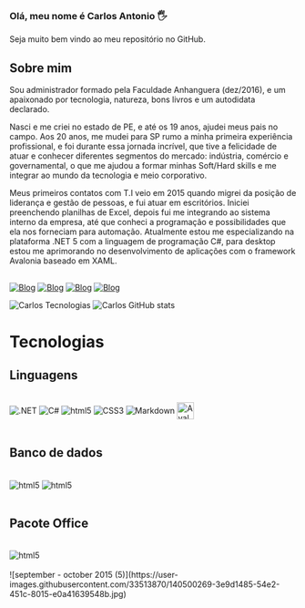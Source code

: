 

### Olá, meu nome é Carlos Antonio 🖐️
Seja muito bem vindo ao meu repositório no GitHub.

## Sobre mim
<p>
Sou administrador formado pela Faculdade Anhanguera (dez/2016), e um apaixonado por tecnologia, natureza, bons livros e um autodidata declarado.

Nasci e me criei no estado de PE, e até os 19 anos, ajudei meus pais no campo. Aos 20 anos, me mudei para SP rumo a minha primeira experiência profissional, e foi durante essa jornada incrível, que tive a felicidade de atuar e conhecer diferentes segmentos do mercado: indústria, comércio e governamental, o que me ajudou a formar minhas Soft/Hard skills e me integrar ao mundo da tecnologia e meio corporativo.

Meus primeiros contatos com T.I veio em 2015 quando migrei da posição de liderança e gestão de pessoas, e fui atuar em escritórios. Iniciei preenchendo planilhas de Excel, depois fui me integrando ao sistema interno da empresa, até que conheci a programação e possibilidades que ela nos forneciam para automação.
 Atualmente estou me especializando na plataforma .NET 5 com a linguagem de programação C#, para desktop estou me aprimorando no desenvolvimento de aplicações com o framework Avalonia baseado em XAML.
</p>

## 

[![Blog](https://img.shields.io/website-up-down-green-red/http/monip.org.svg)](https://carlosantoniocison.editorx.io/portifolio)
[![Blog](https://img.shields.io/badge/LinkedIn-0077B5?style=for-the-badge&logo=linkedin&logoColor=white)](https://www.linkedin.com/in/carloscison/)
[![Blog](https://img.shields.io/badge/Facebook-1877F2?style=for-the-badge&logo=facebook&logoColor=white)](https://www.facebook.com/CarlosCison)
[![Blog](https://img.shields.io/badge/YouTube-FF0000?style=for-the-badge&logo=youtube&logoColor=white)](https://www.youtube.com/channel/UC3jEpw5p0MjgbeQYIy7YNhw)


![Carlos Tecnologias](https://github-readme-stats.vercel.app/api/top-langs/?username=CarlosEX&theme=dracula)
![Carlos GitHub stats](https://github-readme-stats.vercel.app/api?username=CarlosEX&theme=dracula)

# Tecnologias

 ## Linguagens
<div style="display: inline_block"><br/>
    <img align="center" alt=".NET" src="https://img.shields.io/badge/.NET-5C2D91?style=for-the-badge&logo=.net&logoColor=white">
    <img align="center" alt="C#" src="https://img.shields.io/badge/C%23-239120?style=for-the-badge&logo=c-sharp&logoColor=white">
    <img align="center" alt="html5" src="https://img.shields.io/badge/HTML5-E34F26?style=for-the-badge&logo=html5&logoColor=white">
    <img align="center" alt="CSS3" src="https://img.shields.io/badge/CSS3-1572B6?style=for-the-badge&logo=css3&logoColor=white">
    <img align="center" alt="Markdown" src="https://img.shields.io/badge/Markdown-000000?style=for-the-badge&logo=markdown&logoColor=white">
    <img heigth=30 width=30 align="center" alt="Avalonia.UI" src="https://avatars0.githubusercontent.com/u/14075148?s=400&v=4">
</div><br/>

## Banco de dados
<div style="display: inline_block"><br/>
    <img align="center" alt="html5" src="https://img.shields.io/badge/SQLite-07405E?style=for-the-badge&logo=sqlite&logoColor=white">
    <img align="center" alt="html5" src="https://img.shields.io/badge/Microsoft_SQL_Server-CC2927?style=for-the-badge&logo=microsoft-sql-server&logoColor=white">
</div><br/>

## Pacote Office
<div style="display: inline_block"><br/>
    <img align="center" alt="html5" src="https://img.shields.io/badge/Microsoft_Office-D83B01?style=for-the-badge&logo=microsoft-office&logoColor=white">
</div><br/>
![september - october 2015 (5)](https://user-images.githubusercontent.com/33513870/140500269-3e9d1485-54e2-451c-8015-e0a41639548b.jpg)
